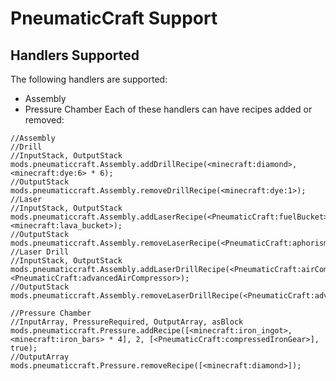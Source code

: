 # PneumaticCraft Support
## Handlers Supported
The following handlers are supported:

* Assembly
* Pressure Chamber
Each of these handlers can have recipes added or removed:
```zenscript
//Assembly
//Drill
//InputStack, OutputStack
mods.pneumaticcraft.Assembly.addDrillRecipe(<minecraft:diamond>, <minecraft:dye:6> * 6);
//OutputStack
mods.pneumaticcraft.Assembly.removeDrillRecipe(<minecraft:dye:1>);
//Laser
//InputStack, OutputStack
mods.pneumaticcraft.Assembly.addLaserRecipe(<PneumaticCraft:fuelBucket>, <minecraft:lava_bucket>);
//OutputStack
mods.pneumaticcraft.Assembly.removeLaserRecipe(<PneumaticCraft:aphorismTile>);
//Laser Drill
//InputStack, OutputStack
mods.pneumaticcraft.Assembly.addLaserDrillRecipe(<PneumaticCraft:airCompressor>, <PneumaticCraft:advancedAirCompressor>);
//OutputStack
mods.pneumaticcraft.Assembly.removeLaserDrillRecipe(<PneumaticCraft:advancedPressureTube>); 

//Pressure Chamber
//InputArray, PressureRequired, OutputArray, asBlock
mods.pneumaticcraft.Pressure.addRecipe([<minecraft:iron_ingot>, <minecraft:iron_bars> * 4], 2, [<PneumaticCraft:compressedIronGear>], true);
//OutputArray
mods.pneumaticcraft.Pressure.removeRecipe([<minecraft:diamond>]);
```